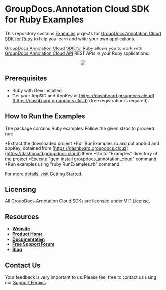 # GroupDocs.Annotation Cloud SDK for Ruby Examples

This repository contains [Examples](Examples) projects for [GroupDocs.Annotation Cloud SDK for Ruby](https://github.com/groupdocs-annotation-cloud/groupdocs-annotation-cloud-ruby) to help you learn and write your own applications.

[GroupDocs.Annotation Cloud SDK for Ruby](https://products.groupdocs.cloud/annotation/ruby) allows you to work with [GroupDocs.Annotation Cloud API](https://products.groupdocs.cloud/annotation) REST APIs in your Ruby applications.

<p align="center">
  <a title="Download complete GroupDocs.Annotation Cloud SDK Ruby Example source code" href="https://github.com/groupdocs-annotation-cloud/groupdocs-annotation-cloud-ruby-samples/archive/master.zip">
	<img src="https://raw.github.com/AsposeExamples/java-examples-dashboard/master/images/downloadZip-Button-Large.png" />
  </a>
</p>

## Prerequisites

+ Ruby with Gem installed
+ Get your AppSID and AppKey at [https://dashboard.groupdocs.cloud](https://dashboard.groupdocs.cloud) (free registration is required).

## How to Run the Examples

The package contains Ruby examples. Follow the given steps to proceed run:

*Extract the downloaded project
*Edit RunExamples.rb and put appSid and appKey, obtained from [https://dashboard.groupdocs.cloud](https://dashboard.groupdocs.cloud) there
*Go to "Examples" directory of the project
*Execute "gem install groupdocs_annotation_cloud" command
*Run examples using "ruby RunExamples.rb" command

For more details, visit  [Getting Started](https://wiki.groupdocs.cloud/annotationcloud/getting-started/quick-start/).

## Licensing

All GroupDocs.Annotation Cloud SDKs are licensed under [MIT License](LICENSE).

## Resources

+ [**Website**](https://www.groupdocs.cloud)
+ [**Product Home**](https://products.groupdocs.cloud/annotation)
+ [**Documentation**](https://docs.groupdocs.cloud/annotation)
+ [**Free Support Forum**](https://forum.groupdocs.cloud/c/annotation)
+ [**Blog**](https://blog.groupdocs.cloud/category/annotation)

## Contact Us

Your feedback is very important to us. Please feel free to contact us using our [Support Forums](https://forum.groupdocs.cloud/c/annotation).
